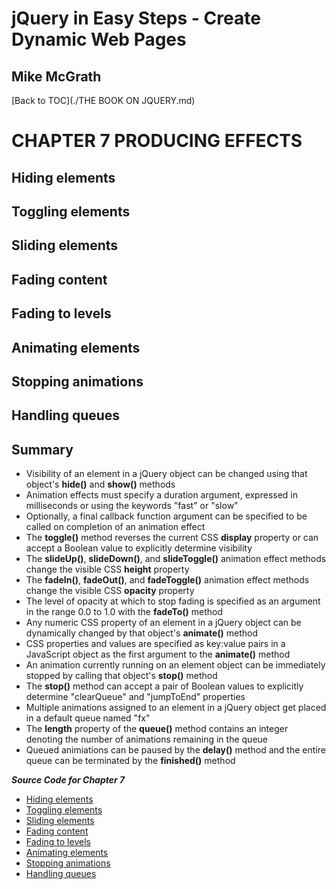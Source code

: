 # **jQuery in Easy Steps - Create Dynamic Web Pages**
## Mike McGrath

[Back to TOC](./THE BOOK ON JQUERY.md)

# CHAPTER 7 PRODUCING EFFECTS
## Hiding elements
## Toggling elements
## Sliding elements
## Fading content
## Fading to levels
## Animating elements
## Stopping animations
## Handling queues
## Summary<br>
   * Visibility of an element in a jQuery object can be changed using that object's __hide()__ and __show()__
     methods
   * Animation effects must specify a duration argument, expressed in milliseconds or using the keywords "fast" 
     or "slow"
   * Optionally, a final callback function argument can be specified to be called on completion of an animation
     effect
   * The __toggle()__ method reverses the current CSS __display__ property or can accept a Boolean value to 
     explicitly determine visibility
   * The __slideUp()__, __slideDown()__, and __slideToggle()__ animation effect methods change the visible CSS
     __height__ property
   * The __fadeIn()__, __fadeOut()__, and __fadeToggle()__ animation effect methods change the visible CSS __opacity__
     property
   * The level of opacity at which to stop fading is specified as an argument in the range 0.0 to 1.0 with the __fadeTo()__
     method
   * Any numeric CSS property of an element in a jQuery object can be dynamically changed by that object's __animate()__
     method
   * CSS properties and values are specified as key:value pairs in a JavaScript object as the first argument to the
     __animate()__ method
   * An animation currently running on an element object can be immediately stopped by calling that object's __stop()__
     method
   * The __stop()__ method can accept a pair of Boolean values to explicitly determine "clearQueue" and "jumpToEnd" properties
   * Multiple animations assigned to an element in a jQuery object get placed in a default queue named "fx"
   * The __length__ property of the __queue()__ method contains an integer denoting the number of animations remaining
     in the queue
   * Queued animiations can be paused by the __delay()__ method and the entire queue can be terminated by the __finished()__ 
     method

***Source Code for Chapter 7***
<ul>
  <li>
  <a href="src/visibility.html">Hiding elements</a></li>
  <li>
  <a href="src/toggle.html">Toggling elements</a></li>
  <li>
  <a href="src/slide.html">Sliding elements</a></li>
  <li>
  <a href="src/fade.html">Fading content</a></li>
  <li>
  <a href="src/fadeto.html">Fading to levels</a></li>
  <li>
  <a href="src/animate.html">Animating elements</a></li>
  <li>
  <a href="src/stop.html">Stopping animations</a></li>
  <li>
  <a href="src/queue.html">Handling queues</a></li>
</ul>   